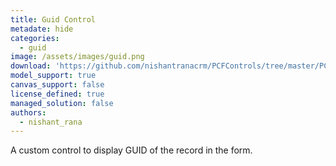 ```yaml
---
title: Guid Control
metadate: hide
categories:
  - guid
image: /assets/images/guid.png
download: 'https://github.com/nishantranacrm/PCFControls/tree/master/PCFGuidControl/GuidPCFControl'
model_support: true
canvas_support: false
license_defined: true
managed_solution: false
authors:
  - nishant_rana
---
```


A custom control to display GUID of the record in the form.
